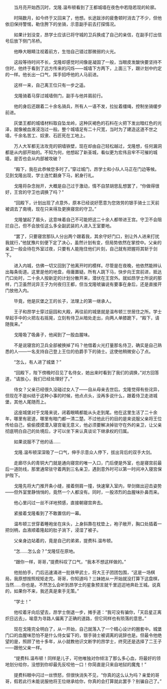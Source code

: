 　　当月亮开始西沉时，戈隆.温布顿看到了王都城墙在夜色中若隐若现的轮廓。

　　时隔数月，如今终于又回来了，他想。长途跋涉的疲惫顿时消去了不少，但他依旧保持警惕，勒住胯下的坐骑，示意副手前去打探情况。

　　如果计划没变，昂学士应该已将守城的卫兵换成了自己的亲信，在副手打出信号后放下侧门吊桥。

　　他睁大眼睛注视着前方，生怕自己错过那微弱的火光。

　　这段等待时间不长，戈隆却感觉时间像是凝固了一般，当眼皮发酸快要坚持不住时，他终于看到了远方传来的闪烁——城墙下方两下，上面三下，跟计划中约定的一样。他长出一口气，挥手招呼他的人马前进。

　　这样一来，自己离王位只有一步之遥。

　　戈隆骑着马穿过城墙侧门，副手与他并肩前行。

　　他的身后还跟着二十余名骑兵，所有人一语不发，拉扯着缰绳，控制坐骑缓步前进。

　　灰堡王都的城墙材料取自坠龙岭，这种灰褐色的石料在火把下发出暗红色的光泽，就像被血液浸泡过一般。整个城墙足有二十尺宽，当时为了建造这道不世之墙，千余名苦工、奴隶、石匠死在工地上。

　　万人大军都无法攻克的铜墙铁壁，现在却由自己轻松越过，戈隆想，任何漏洞都是从内部开始的。不知为何，他想起了新圣城，看似更为宏伟且牢不可摧的城墙，是否也会从内部被攻破？

　　“殿下，我在此恭候您多时了。”穿过城门，昂学士和小队人马正在门边等候。见到戈隆出现，学士连忙翻身下马，躬身行礼。

　　戈隆将杂念抛开，大概是自己过于激动，情不自禁胡思乱想罢了，“你做得很好，王宫的守卫也调换了吗？”

　　“回殿下，计划出现了点意外，原本已经说好愿意为您效劳的银手骑士三天前被调去了南境，现在只来得及更换寝宫的守卫。”

　　戈隆皱起了眉头，这意味着自己不可能把这二十余人都带进王宫。守卫不会阻拦自己，但不会放任这么多全副武装的人进入王室要地。

　　“罢了，只要寝宫那队人分出两个跟着我，其余守好门口，别让外人进来打扰我就行，”他犹豫片刻便下定了决心，虽然计划有变，但局势依然在掌控中。父亲的亲卫一般会待在外室过夜，只要有人能拖住他们片刻，自己就有把握将其斩于剑下。

　　进入内城，仿佛一切又回到了他离开时的模样。尽管是在夜晚，他依然能辨认出每条街道。这里是他的地盘，毋庸置疑。所有人跳下马，快步向王宫前进，抵达门口处时，二十余人按新定的计划分散开来，潜伏在王宫外。就如昂学士所说的那样，门卫虽然诧异王子为何夜归王都，但当戈隆唬骗说有要事在身后，还是直接开门放他入内。

　　毕竟，他是灰堡之王的长子，法理上的第一继承人。

　　王子和昂学士穿过庭园和大殿，再往前的城堡就是温布顿三世居住之所。学士举起手中的火把左右摇晃，立刻有侍卫从暗处走出，向两人单膝跪下，“殿下，请随我来。”

　　戈隆吸了吸鼻子，他闻到了一股血腥味。

　　不是说寝宫的卫兵全部被换掉了吗？他借着火光打量那名侍卫，确实是自己熟悉的人——一名支持自己登上王位的伯爵手下的骑士。这使他稍微安心了点。

　　“怎么，有人进了城堡？”

　　“回殿下，陛下傍晚时召见了名侍女，她出来时看到了我们的调换，”对方回答道，“请放心，我们已经处理好了。”

　　侍女？父亲已经很久没碰过女人了——自从母亲去世后。戈隆觉得有些诧异，但现在不是纠结于这种小事的时候，他点点头，没再多说什么，跟着侍卫走进城堡，其他人尾随而上。

　　这座城堡对于戈隆来说，闭着眼睛都能从头走到尾。他在这里生活了二十余年，哪里有密道，哪里有暗门都一清二楚。不过他此行的目的是来说服父亲将王位传给自己，偷偷摸摸潜入寝宫毫无意义，他必须要解决掉驻守在外的亲卫，让父亲彻底明白自己的处境后，才可以坐下来认真谈论下继承权的归属。

　　如果说服不了他的话……

　　戈隆.温布顿深深吸了一口气，伸手示意众人停下，拔出背后的双手大剑。

　　走廊尽头的青铜大门就是通向寝宫的唯一入口，门后便是外室，也是寝宫前最后一道防线，那里通常驻守着两到三名亲卫，遇到意外时可以第一时间冲入寝宫保护陛下。

　　戈隆先将大门推开条小缝，接着侧肩一撞，快速窜入室内，举剑做出迎击姿势——但外室里静悄悄的，竟然一个人都没有。同时，一股浓烈的血腥味扑鼻而来。

　　他心里闪过一丝不详地预感，直接朝寝宫奔去。

　　紧接着戈隆看到了不敢置信的一幕。

　　温布顿三世穿着睡袍坐在床头，上身斜靠在枕垫上，袍子敞开，胸口处插着一把剑柄，血液顺着隆起的肚子淌下，浸湿了被子。

　　父亲身边站着的，竟是自己的弟弟，提费科.温布顿。

　　“怎……怎么会？”戈隆怔在原地。

　　“跟你一样，哥哥，”提费科叹了口气，“我本不想这样做的。”

　　他拍拍手，门后迅速涌进一批铁甲武士，将大王子团团包围，“这是一场棋局，我原想按照规矩走完。哥哥，你知道吗？三妹她从一开始就没打算下这盘棋，当然……你也是。不然怎么会听到昂学士的星象预言就千里迢迢地奔赴王城。说真的，如果你不来，我还真是束手无策。”

　　“学士！”

　　他咬着牙向后望去，昂学士倒退一步，摊手道：“我可没有骗你，「天启星正离炽日远去」，喻意为寻路人偏离了正确的道路，但它同样也有陨落的意思。”

　　现在戈隆完全明白了，从一开始，自己就落入了一个精心设计的圈套中。城堡门口的血腥味恐怕不是什么侍女留下的，银手骑士被调离的说辞也是。但最令他绝望的是，照顾了他十多年，从小就教他识文断字的昂学士，终究还是选择了二王子——跟他父亲一样。

　　“提费科.温布顿！同样是儿子，可他唯独对你倾注了那么多心血，将最好的领地划分给你，没想到你却最先反咬他一口！你简直是只来自地狱的魔鬼！”

　　提费科眼中闪过一丝愤怒，但很快消失不见，“你真的这么认为吗？亲爱的哥哥，假若此行未能说服他将王位继承给你，你真的会打算就此罢手？别骗自己了。”
